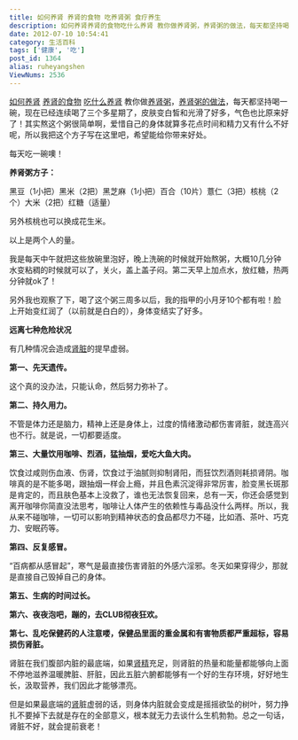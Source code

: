 ```yaml
---
title: 如何养肾 养肾的食物 吃养肾粥 食疗养生
description: 如何养肾养肾的食物吃什么养肾 教你做养肾粥，养肾粥的做法，每天都坚持喝一碗，现在已经连续喝了三个多星期了，皮肤变白皙和光滑了好多，气色也比原来好了！其实熬这个粥很简单啊，爱惜自己的身体就算多花点时间和精力又有什么不好呢，所以我把这个方子写在这里吧，希望能给你带来好处。每天吃一碗噢！养肾粥方子：黑豆（1小把）黑米（2把）黑芝麻（1小把）百合（10片）薏仁（3把）核桃（2个）大米（
date: 2012-07-10 10:54:41
category: 生活百科
tags: ['健康', '吃']
post_id: 1364
alias: ruheyangshen
ViewNums: 2536
---
```


[如何养肾](/blog/ruheyangshen) [养肾的食物](/blog/ruheyangshen) [吃什么养肾](/blog/ruheyangshen) 教你做[养肾粥](/blog/ruheyangshen)，[养肾粥的做法](/blog/ruheyangshen)，每天都坚持喝一碗，现在已经连续喝了三个多星期了，皮肤变白皙和光滑了好多，气色也比原来好了！其实熬这个粥很简单啊，爱惜自己的身体就算多花点时间和精力又有什么不好呢，所以我把这个方子写在这里吧，希望能给你带来好处。

每天吃一碗噢！

**养肾粥方子：**

黑豆（1小把）黑米（2把）黑芝麻（1小把）百合（10片）薏仁（3把）核桃（2个）大米（2把）红糖（适量）

另外核桃也可以换成花生米。

以上是两个人的量。

我是每天中午就把这些放碗里泡好，晚上洗碗的时候就开始熬粥，大概10几分钟水变粘稠的时候就可以了，关火，盖上盖子闷。第二天早上加点水，放红糖，热两分钟就ok了！

另外我也观察了下，喝了这个粥三周多以后，我的指甲的小月牙10个都有啦！脸上开始变红润了（以前就是白白的），身体变结实了好多。

**远离七种危险状况**

有几种情况会造成[肾脏](/blog/ruheyangshen)的提早虚弱。

**第一、先天遗传。**

这个真的没办法，只能认命，然后努力弥补了。

**第二、持久用力。**

不管是体力还是脑力，精神上还是身体上，过度的情绪激动都伤害肾脏，就连高兴也不行。就是说，一切都要适度。

**第三、大量饮用咖啡、烈酒，猛抽烟，爱吃大鱼大肉。**

饮食过咸则伤血液、伤肾，饮食过于油腻则抑制肾阳，而狂饮烈酒则耗损肾阴。咖啡真的是不能多喝，跟抽烟一样会上瘾，并且色素沉淀得非常厉害，脸变黑长斑那是肯定的，而且肤色基本上没救了，谁也无法恢复回来，总有一天，你还会感觉到离开咖啡你简直没法思考，咖啡让人体产生的依赖性与毒品没什么两样。所以，我从来不碰咖啡，一切可以影响到精神状态的食品都尽力不碰，比如酒、茶叶、巧克力、安眠药等。

**第四、反复感冒。**

“百病都从感冒起”，寒气是最直接伤害肾脏的外感六淫邪。冬天如果穿得少，那就是直接自己毁掉自己的身体。

**第五、生病的时间过长。**

**第六、夜夜泡吧，蹦的，去CLUB彻夜狂欢。**

**第七、乱吃保健药的人注意喽，保健品里面的重金属和有害物质都严重超标，容易损伤肾脏。**

肾脏在我们腹部内脏的最底端，如果[肾精](/blog/ruheyangshen)充足，则肾脏的热量和能量都能够向上面不停地滋养温暖脾脏、肝脏，因此五脏六腑都能够有一个好的生存环境，好好地生长，汲取营养，我们因此才能够漂亮。

但是如果最底端的[肾](/blog/ruheyangshen)脏虚弱的话，则身体内脏就会变成是摇摇欲坠的树叶，努力挣扎不要掉下去就是存在的全部意义，根本就无力去谈什么生机勃勃。总之一句话，肾脏不好，就会提前衰老！

